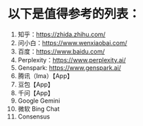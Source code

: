 # 以下是值得参考的列表：
1. 知乎：https://zhida.zhihu.com/
2. 问小白：https://www.wenxiaobai.com/
3. 百度：https://www.baidu.com/
4. Perplexity：https://www.perplexity.ai/
5. Genspark: https://www.genspark.ai/
6. 腾讯（Ima）【App】
7. 豆包【App】
8. 千问【App】
9. Google Gemini
10. 微软 Bing Chat
11. Consensus
